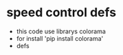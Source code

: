 # speed control defs
- this code use librarys colorama
- for install
 'pip install colorama'
- defs

